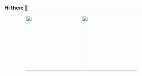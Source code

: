 ### Hi there 👋

<div align="center">
  <a href="https://github.com/theusbraun">
  <img height="180em" src="https://github-readme-stats.vercel.app/api?username=theusbraun&show_icons=true&theme=dracula&include_all_commits=true&count_private=true"/>
  <img height="180em" src="https://github-readme-stats.vercel.app/api/top-langs/?username=theusbraun&layout=compact&langs_count=7&theme=dracula"/>
</div>
